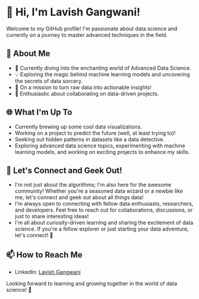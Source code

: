 # 👋 Hi, I'm Lavish Gangwani!

Welcome to my GitHub profile! I'm passionate about data science and currently on a journey to master advanced techniques in the field.

## 👀 About Me

- 🌱 Currently diving into the enchanting world of Advanced Data Science.
- 💡 Exploring the magic behind machine learning models and uncovering the secrets of data sorcery.
- 🚀 On a mission to turn raw data into actionable insights!
- 🚀 Enthusiastic about collaborating on data-driven projects.

## 🌐 What I'm Up To

- Currently brewing up some cool data visualizations.
- Working on a project to predict the future (well, at least trying to)!
- Seeking out hidden patterns in datasets like a data detective.
- Exploring advanced data science topics, experimenting with machine learning models, and working on exciting projects to enhance my skills.

## 🌈 Let's Connect and Geek Out!

- I'm not just about the algorithms; I'm also here for the awesome community! Whether you're a seasoned data wizard or a newbie like me, let's connect and geek out about all things data!
- I'm always open to connecting with fellow data enthusiasts, researchers, and developers. Feel free to reach out for collaborations, discussions, or just to share interesting ideas!
- I'm all about curiosity-driven learning and sharing the excitement of data science. If you're a fellow explorer or just starting your data adventure, let's connect! 🌟

## 📫 How to Reach Me

- LinkedIn: [Lavish Gangwani](https://www.linkedin.com/in/lavishgangwani/)

Looking forward to learning and growing together in the world of data science! 🚀


<!---
Lavishgangwani/Lavishgangwani is a ✨ special ✨ repository because its `README.md` (this file) appears on your GitHub profile.
You can click the Preview link to take a look at your changes.
--->
